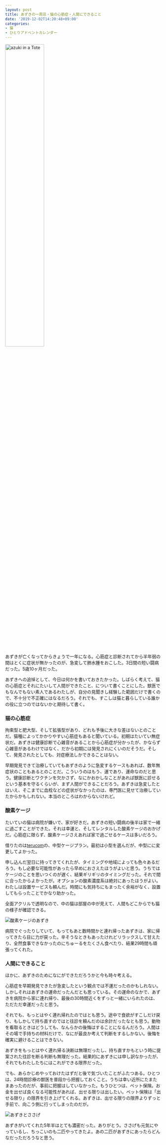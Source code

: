 ```yaml
---
layout: post
title: あずきの一周忌・猫の心筋症・人間にできること
date: '2019-12-02T14:20:48+09:00'
categories:
- 猫
- ひとりアドベントカレンダー
---
```


<img src='/blog/images/2019-12-02-azuki-head.jpg' alt='azuki in a Tote' style="width: 50%" />

あずきが亡くなってからきょうで一年になる。心筋症と診断されてから半年弱の間はとくに症状が無かったのが、急変して肺水腫をおこした。3日間の短い闘病だった。5歳10ヶ月だった。

あずきへの追悼として、今日は何かを書いておきたかった。しばらく考えて、猫の心筋症とそれにたいして人間ができたこと、について書くことにした。獣医でもなんでもない素人であるわたしが、自分の見聞きし経験した範囲だけで書くので、不十分で不正確にはなるだろう。それでも、すこしは猫と暮らしている誰かの役に立つのではないかと期待して書く。

### 猫の心筋症

拘束型と肥大型、そして拡張型があり、どれも予後に大きな差はないとのことだ。猫種によってかかりやすい心筋症もあると聞いている。初期はたいてい無症状だ。あずきは健康診断で心雑音があることから心筋症が分かったが、かならず心雑音があるわけではなく、だから初期には発見されにくいのだそうだ。そして、発見されたとしても、対症療法しかできることはない。

早期発見できて治療していてもあずきのように急変するケースもあれば、数年無症状のこともあるとのことだ。こういうのはもう、運であり、運命なのだと思う。健康診断とワクチンを欠かさず、なにかおかしなことがあれば獣医に診せるという基本を守るくらいが、まず人間ができることだろう。あずきは急変したとはいえ、そこまでに血栓などの症状がなかったのは、専門医に見せて治療していたからかもしれない。本当のところはわからないけれど。

### 酸素ケージ

たいていの猫は病院が嫌いで、家が好きだ。あずきの短い闘病の後半は家で一緒に過ごすことができた。それは幸運と、そしてレンタルした酸素ケージのおかげだ。心筋症に限らず、酸素ケージさえあれば家で過ごせるケースは多いだろう。

借りたのは[terucom](https://www.terucom.co.jp/rental/)の、中型ケージプラン。最初は小型を選んだが、中型にに変更してよかった。

申し込んだ翌日に持ってきてくれたが、タイミングや地域によっても色々あるだろう。もし必要な可能性があったら早めにおさえたほうがよいと思う。うちではケージのことを思いつくのが遅く、結果ギリギリのタイミングだった。それで間に合ったからよかったが。オプションの酸素濃度系は絶対にあったほうがよい。わたしは設置サービスも頼んだ。時間にも気持ちにもまったく余裕がなく、設置してもらったことでかなり助かった。

全面アクリルで透明なので、中の猫は部屋の中が見えて、人間もどこからでも猫の様子が確認できる。

![酸素ケージのあずき](/blog/images/azuki-in-the-oxygen-cage.jpg)

病院でぐったりしていて、もってもあと数時間かと連れ帰ったあずきは、家に帰ってきたら目に力が戻った。辛そうなときもあったけれどリラックスして甘えたり、全然食事できなかったのにちゅーるをたくさん食べたり、結果29時間も頑張ってくれた。

### 人間にできること

ほかに、あずきのためになにができただろうかと今も時々考える。

心筋症を早期発見できたが急変したという観点では不運だったのかもしれない。しかしそれはあずきの運命だったんだとも思っている。その運命のなかで、あずきを病院から家に連れ帰り、最後の30時間近くをずっと一緒にいられたのは、ただただ幸運だったと思う。

それでも、もっとはやく連れ帰れたのではとも思う。途中で食欲がすこしだけ戻り、もしかして持ち直すのではと往診を頼んだのは余計だったなとも思う。動物を看取るときはどうしても、なんらかの後悔はすることになるんだろう。人間はその場で手持ちの材料だけで、なにが最良か考えて判断をするしかない。後悔を確実に避けることはできない。

あずきをもっとはやく連れ帰る決断は無理だったし、持ち直すかもという時に提案された往診を断る判断も無理だった。結果的にあずきには申し訳なかったが、それでもわたしたちにはこれができる限界だった。

でも、あらかじめやっておけたはずだと後で気づいたことがふたつある。ひとつは、24時間診療の獣医を普段から把握しておくこと。うちは幸い近所にたまたまあったのだが、事前に把握はしていなかった。もうひとつは、ペット保険。お金を出せば良くなる可能性があれば、出せる限りは出したい。ペット保険は「出せる限り」の限界を引き上げてくれる。あずきは、出せる限りの限界よりずっと手前で、向こう側に行ってしまったのだが。

![あずきとささげ](/blog/images/azuki-and-sasage.jpg)

あずきがいてくれた5年半はとても濃密だった。ありがとう。ささげも元気にやっているし、ちっこいのも二匹やってきたよ。あの二匹があずきにあったらどんなだっただろうなと思う。

